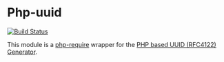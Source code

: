 # Php-uuid

[![Build Status](https://secure.travis-ci.org/ricallinson/php-uuid.png?branch=master)](http://travis-ci.org/ricallinson/php-uuid)

This module is a [php-require](https://github.com/ricallinson/php-require) wrapper for the [PHP based UUID (RFC4122) Generator](https://github.com/fredriklindberg/class.uuid.php).
